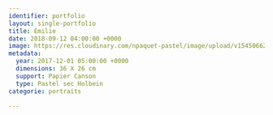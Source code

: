 ```yaml
---
identifier: portfolio
layout: single-portfolio
title: Émilie
date: 2018-09-12 04:00:00 +0000
image: https://res.cloudinary.com/npaquet-pastel/image/upload/v1545066223/DSC01629-6.jpg
metadata:
  year: 2017-12-01 05:00:00 +0000
  dimensions: 36 X 26 cm
  support: Papier Canson
  type: Pastel sec Holbein
categorie: portraits

---
```


